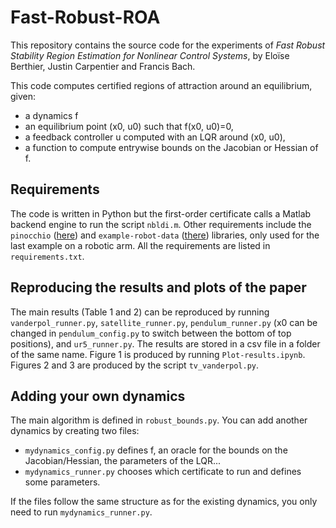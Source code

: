 # Fast-Robust-ROA
This repository contains the source code for the experiments of *Fast Robust Stability Region Estimation for Nonlinear Control Systems*, by Eloïse Berthier, Justin Carpentier and Francis Bach.

This code computes certified regions of attraction around an equilibrium, given:
+ a dynamics f
+ an equilibrium point (x0, u0) such that f(x0, u0)=0,
+ a feedback controller u computed with an LQR around (x0, u0),
+ a function to compute entrywise bounds on the Jacobian or Hessian of f.

## Requirements
The code is written in Python but the first-order certificate calls a Matlab backend engine to run the script `nbldi.m`.
Other requirements include the `pinocchio` ([here](https://github.com/stack-of-tasks/pinocchio)) and `example-robot-data` ([there](https://github.com/Gepetto/example-robot-data)) libraries, only used for the last example on a robotic arm. All the requirements are listed in `requirements.txt`.
 
## Reproducing the results and plots of the paper
The main results (Table 1 and 2) can be reproduced by running `vanderpol_runner.py`, `satellite_runner.py`, `pendulum_runner.py` (x0 can be changed in `pendulum_config.py` to switch between the bottom of top positions), and `ur5_runner.py`. The results are stored in a csv file in a folder of the same name. Figure 1 is produced by running `Plot-results.ipynb`. Figures 2 and 3 are produced by the script `tv_vanderpol.py`.

## Adding your own dynamics
The main algorithm is defined in `robust_bounds.py`. You can add another dynamics by creating two files:
+ `mydynamics_config.py` defines f, an oracle for the bounds on the Jacobian/Hessian, the parameters of the LQR...
+ `mydynamics_runner.py` chooses which certificate to run and defines some parameters.

If the files follow the same structure as for the existing dynamics, you only need to run `mydynamics_runner.py`.
